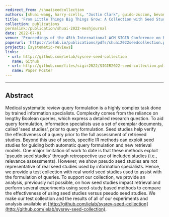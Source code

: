 ```yaml
---
redirect_from: /shuaiseedcollection
authors: [shuai-wang, harry-scells, "Justin Clark", guido-zuccon, bevan-koopman]
title: 'From Little Things Big Things Grow: A Collection with Seed Studies for Medical Systematic Review Literature Search'
collection: publications
permalink:/publication/shuai-2022-meshjournal
date: 2022-07-01
venue: 'Proceedings of the 45th International ACM SIGIR Conference on Research and Development in Information Retrieval (SIGIR 2022)'
paperurl: 'https://ielab.io/publications/pdfs/shuai2022seedcollection.pdf'
projects: [systematic-reviews] 
links:
 - url: http://github.com/ielab/sysrev-seed-collection
   name: Github
 - url: http://github.com/files/sigir2022/SIGIR2022-seed-collection.pdf
   name: Paper Poster
---
```

---
## Abstract
Medical systematic review query formulation is a highly complex task done by trained information specialists. Complexity comes from the reliance on lengthy Boolean queries, which express a detailed research question. To aid query formulation, information specialists use a set of exemplar documents, called 'seed studies', prior to query formulation. Seed studies help verify the effectiveness of a query prior to the full assessment of retrieved studies. Beyond this use of seeds, specific IR methods can exploit seed studies for guiding both automatic query formulation and new retrieval models. One major limitation of work to date is that these methods exploit `pseudo seed studies' through retrospective use of included studies (i.e., relevance assessments). However, we show pseudo seed studies are not representative of real seed studies used by information specialists. Hence, we provide a test collection with real world seed studies used to assist with the formulation of queries. To support our collection, we provide an analysis, previously not possible, on how seed studies impact retrieval and perform several experiments using seed-study based methods to compare the effectiveness of using seed studies versus pseudo seed studies. We make our test collection and the results of all of our experiments and analysis available at [http://github.com/ielab/sysrev-seed-collection](http://github.com/ielab/sysrev-seed-collection).
